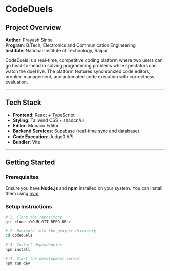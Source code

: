 # CodeDuels

## Project Overview

**Author**: Prayash Sinha  
**Program**: B.Tech, Electronics and Communication Engineering  
**Institute**: National Institute of Technology, Raipur

CodeDuels is a real-time, competitive coding platform where two users can go head-to-head in solving programming problems while spectators can watch the duel live. The platform features synchronized code editors, problem management, and automated code execution with correctness evaluation.

---

## Tech Stack

- **Frontend**: React + TypeScript
- **Styling**: Tailwind CSS + shadcn/ui
- **Editor**: Monaco Editor
- **Backend Services**: Supabase (real-time sync and database)
- **Code Execution**: Judge0 API
- **Bundler**: Vite

---

## Getting Started

### Prerequisites

Ensure you have **Node.js** and **npm** installed on your system. You can install them using [nvm](https://github.com/nvm-sh/nvm#installing-and-updating).

### Setup Instructions

```sh
# 1. Clone the repository
git clone <YOUR_GIT_REPO_URL>

# 2. Navigate into the project directory
cd codeduels

# 3. Install dependencies
npm install

# 4. Start the development server
npm run dev
